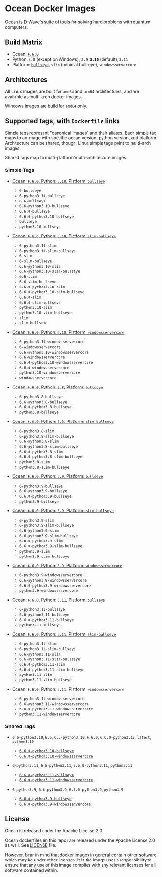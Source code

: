 # Ocean Docker Images

[Ocean](https://docs.ocean.dwavesys.com/en/stable) is
[D-Wave's](<https://www.dwavesys.com>) suite of tools for solving hard problems
with quantum computers.


## Build Matrix

- Ocean: [`6.6.0`](https://github.com/dwavesystems/dwave-ocean-sdk/releases/6.6.0)
- Python: `3.8` (except on Windows), `3.9`, **`3.10`** (default), `3.11`
- Platform: [`bullseye`](https://wiki.debian.org/DebianBullseye), `slim` (minimal bullseye), `windowsservercore`


## Architectures

All Linux images are built for `amd64` and `arm64` architectures, and are available
as multi-arch docker images.

Windows images are build for `amd64` only.


## Supported tags, with `Dockerfile` links

Simple tags represent "canonical images" and their aliases. Each simple tag maps
to an image with specific ocean version, python version, and platform.
Architecture can be shared, though; Linux simple tags point to multi-arch images.

Shared tags map to multi-platform/multi-architecture images.

### Simple Tags

- [Ocean: `6.6.0`, Python: `3.10`, Platform: `bullseye`](https://github.com/dwavesystems/ocean-docker/blob/master/dockerfiles/6/python3.10/bullseye/Dockerfile)
  - `6-bullseye`
  - `6-python3.10-bullseye`
  - `6.6-bullseye`
  - `6.6-python3.10-bullseye`
  - `6.6.0-bullseye`
  - `6.6.0-python3.10-bullseye`
  - `bullseye`
  - `python3.10-bullseye`

- [Ocean: `6.6.0`, Python: `3.10`, Platform: `slim-bullseye`](https://github.com/dwavesystems/ocean-docker/blob/master/dockerfiles/6/python3.10/slim-bullseye/Dockerfile)
  - `6-python3.10-slim`
  - `6-python3.10-slim-bullseye`
  - `6-slim`
  - `6-slim-bullseye`
  - `6.6-python3.10-slim`
  - `6.6-python3.10-slim-bullseye`
  - `6.6-slim`
  - `6.6-slim-bullseye`
  - `6.6.0-python3.10-slim`
  - `6.6.0-python3.10-slim-bullseye`
  - `6.6.0-slim`
  - `6.6.0-slim-bullseye`
  - `python3.10-slim`
  - `python3.10-slim-bullseye`
  - `slim`
  - `slim-bullseye`

- [Ocean: `6.6.0`, Python: `3.10`, Platform: `windowsservercore`](https://github.com/dwavesystems/ocean-docker/blob/master/dockerfiles/6/python3.10/windowsservercore/Dockerfile)
  - `6-python3.10-windowsservercore`
  - `6-windowsservercore`
  - `6.6-python3.10-windowsservercore`
  - `6.6-windowsservercore`
  - `6.6.0-python3.10-windowsservercore`
  - `6.6.0-windowsservercore`
  - `python3.10-windowsservercore`
  - `windowsservercore`

- [Ocean: `6.6.0`, Python: `3.8`, Platform: `bullseye`](https://github.com/dwavesystems/ocean-docker/blob/master/dockerfiles/6/python3.8/bullseye/Dockerfile)
  - `6-python3.8-bullseye`
  - `6.6-python3.8-bullseye`
  - `6.6.0-python3.8-bullseye`
  - `python3.8-bullseye`

- [Ocean: `6.6.0`, Python: `3.8`, Platform: `slim-bullseye`](https://github.com/dwavesystems/ocean-docker/blob/master/dockerfiles/6/python3.8/slim-bullseye/Dockerfile)
  - `6-python3.8-slim`
  - `6-python3.8-slim-bullseye`
  - `6.6-python3.8-slim`
  - `6.6-python3.8-slim-bullseye`
  - `6.6.0-python3.8-slim`
  - `6.6.0-python3.8-slim-bullseye`
  - `python3.8-slim`
  - `python3.8-slim-bullseye`

- [Ocean: `6.6.0`, Python: `3.9`, Platform: `bullseye`](https://github.com/dwavesystems/ocean-docker/blob/master/dockerfiles/6/python3.9/bullseye/Dockerfile)
  - `6-python3.9-bullseye`
  - `6.6-python3.9-bullseye`
  - `6.6.0-python3.9-bullseye`
  - `python3.9-bullseye`

- [Ocean: `6.6.0`, Python: `3.9`, Platform: `slim-bullseye`](https://github.com/dwavesystems/ocean-docker/blob/master/dockerfiles/6/python3.9/slim-bullseye/Dockerfile)
  - `6-python3.9-slim`
  - `6-python3.9-slim-bullseye`
  - `6.6-python3.9-slim`
  - `6.6-python3.9-slim-bullseye`
  - `6.6.0-python3.9-slim`
  - `6.6.0-python3.9-slim-bullseye`
  - `python3.9-slim`
  - `python3.9-slim-bullseye`

- [Ocean: `6.6.0`, Python: `3.9`, Platform: `windowsservercore`](https://github.com/dwavesystems/ocean-docker/blob/master/dockerfiles/6/python3.9/windowsservercore/Dockerfile)
  - `6-python3.9-windowsservercore`
  - `6.6-python3.9-windowsservercore`
  - `6.6.0-python3.9-windowsservercore`
  - `python3.9-windowsservercore`

- [Ocean: `6.6.0`, Python: `3.11`, Platform: `bullseye`](https://github.com/dwavesystems/ocean-docker/blob/master/dockerfiles/6/python3.11/bullseye/Dockerfile)
  - `6-python3.11-bullseye`
  - `6.6-python3.11-bullseye`
  - `6.6.0-python3.11-bullseye`
  - `python3.11-bullseye`

- [Ocean: `6.6.0`, Python: `3.11`, Platform: `slim-bullseye`](https://github.com/dwavesystems/ocean-docker/blob/master/dockerfiles/6/python3.11/slim-bullseye/Dockerfile)
  - `6-python3.11-slim`
  - `6-python3.11-slim-bullseye`
  - `6.6-python3.11-slim`
  - `6.6-python3.11-slim-bullseye`
  - `6.6.0-python3.11-slim`
  - `6.6.0-python3.11-slim-bullseye`
  - `python3.11-slim`
  - `python3.11-slim-bullseye`

- [Ocean: `6.6.0`, Python: `3.11`, Platform: `windowsservercore`](https://github.com/dwavesystems/ocean-docker/blob/master/dockerfiles/6/python3.11/windowsservercore/Dockerfile)
  - `6-python3.11-windowsservercore`
  - `6.6-python3.11-windowsservercore`
  - `6.6.0-python3.11-windowsservercore`
  - `python3.11-windowsservercore`


### Shared Tags

- `6`, `6-python3.10`, `6.6`, `6.6-python3.10`, `6.6.0`, `6.6.0-python3.10`, `latest`, `python3.10`
  - [`6.6.0-python3.10-bullseye`](https://github.com/dwavesystems/ocean-docker/blob/master/dockerfiles/6/python3.10/bullseye/Dockerfile)
  - [`6.6.0-python3.10-windowsservercore`](https://github.com/dwavesystems/ocean-docker/blob/master/dockerfiles/6/python3.10/windowsservercore/Dockerfile)

- `6-python3.11`, `6.6-python3.11`, `6.6.0-python3.11`, `python3.11`
  - [`6.6.0-python3.11-bullseye`](https://github.com/dwavesystems/ocean-docker/blob/master/dockerfiles/6/python3.11/bullseye/Dockerfile)
  - [`6.6.0-python3.11-windowsservercore`](https://github.com/dwavesystems/ocean-docker/blob/master/dockerfiles/6/python3.11/windowsservercore/Dockerfile)

- `6-python3.9`, `6.6-python3.9`, `6.6.0-python3.9`, `python3.9`
  - [`6.6.0-python3.9-bullseye`](https://github.com/dwavesystems/ocean-docker/blob/master/dockerfiles/6/python3.9/bullseye/Dockerfile)
  - [`6.6.0-python3.9-windowsservercore`](https://github.com/dwavesystems/ocean-docker/blob/master/dockerfiles/6/python3.9/windowsservercore/Dockerfile)



## License

Ocean is released under the Apache License 2.0.

Ocean dockerfiles (in this repo) are released under the Apache License 2.0 as well.
See [LICENSE](./LICENSE) file.

However, bear in mind that docker images in general contain other software which
may be under other licenses. It is the image user's responsibility to ensure
that any use of this image complies with any relevant licenses for all software
contained within.
